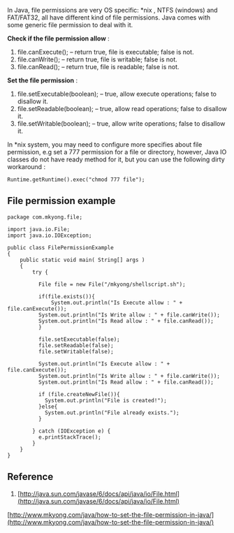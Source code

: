 In Java, file permissions are very OS specific: *nix , NTFS (windows) and FAT/FAT32, all have different kind of file permissions. Java comes with some generic file permission to deal with it.

**Check if the file permission allow** :

1.  file.canExecute(); – return true, file is executable; false is not.
2.  file.canWrite(); – return true, file is writable; false is not.
3.  file.canRead(); – return true, file is readable; false is not.

**Set the file permission** :

1.  file.setExecutable(boolean); – true, allow execute operations; false to disallow it.
2.  file.setReadable(boolean); – true, allow read operations; false to disallow it.
3.  file.setWritable(boolean); – true, allow write operations; false to disallow it.

In *nix system, you may need to configure more specifies about file permission, e.g set a 777 permission for a file or directory, however, Java IO classes do not have ready method for it, but you can use the following dirty workaround :

    Runtime.getRuntime().exec("chmod 777 file");

## File permission example

    package com.mkyong.file;

    import java.io.File;
    import java.io.IOException;

    public class FilePermissionExample
    {
        public static void main( String[] args )
        {
        	try {

    	      File file = new File("/mkyong/shellscript.sh");

    	      if(file.exists()){
    	    	  System.out.println("Is Execute allow : " + file.canExecute());
    		  System.out.println("Is Write allow : " + file.canWrite());
    		  System.out.println("Is Read allow : " + file.canRead());
    	      }

    	      file.setExecutable(false);
    	      file.setReadable(false);
    	      file.setWritable(false);

    	      System.out.println("Is Execute allow : " + file.canExecute());
    	      System.out.println("Is Write allow : " + file.canWrite());
    	      System.out.println("Is Read allow : " + file.canRead());

    	      if (file.createNewFile()){
    	        System.out.println("File is created!");
    	      }else{
    	        System.out.println("File already exists.");
    	      }

        	} catch (IOException e) {
    	      e.printStackTrace();
    	    }
        }
    }

## Reference

1.  [http://java.sun.com/javase/6/docs/api/java/io/File.html](http://java.sun.com/javase/6/docs/api/java/io/File.html)

[http://www.mkyong.com/java/how-to-set-the-file-permission-in-java/](http://www.mkyong.com/java/how-to-set-the-file-permission-in-java/)
